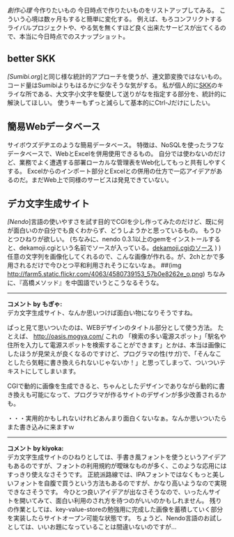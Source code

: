 *創作心理* 今作りたいもの
今日時点で作りたいものをリストアップしてみる。
こういう心境は数ヶ月もすると簡単に変化する。
例えば、もろコンフリクトするライバルプロジェクトや、やる気を無くすほど良く出来たサービスが出てくるので、本当に今日時点でのスナップショット。

## better SKK
*[Sumibi.org*]と同じ様な統計的アプローチを使うが、連文節変換ではないもの。
コード量はSumibiよりもはるかに少なそうな気がする。
私が個人的に[SKK](http://openlab.ring.gr.jp/skk/index-j.html)のキライな所である、大文字小文字を駆使して送りがなを指定する部分を、統計的に解決してほしい。
使うキーもずっと減らして基本的にCtrl-Jだけにしたい。

## 簡易Webデータベース
サイボウズデヂエのような簡易データベース。
特徴は、NoSQLを使ったラフなデータベースで、WebとExcelを併用使用できるもの。
自分では使わないのだけど、業務でよく遭遇する部署ローカルな管理表をWeb化してもっと共有しやすくする。
Excelからのインポート部分とExcelとの併用の仕方で一応アイデアがあるのだ。まだWeb上で同様のサービスは発見できていない。

## デカ文字生成サイト
*[Nendo*]言語の使いやすさを試す目的でCGIを少し作ってみたのだけど、既に何が面白いのか自分でも良くわからず、どうしようかと思っているもの。
もうひとつひねりが欲しい。
(ちなみに、nendo 0.3.1以上のgemをインストールすると、dekamoji.cgiという名前でソースが入っている。[dekamoji.cgiのソース](http://github.com/kiyoka/nendo/blob/master/example/cgi/dekamoji.cgi) )
)
任意の文字列を画像化してくれるので、こんな画像が作れる。が、2chとかで多用されるだけで今ひとつ平和利用されそうにないなぁ。
 ##(img http://farm5.static.flickr.com/4063/4580739153_57b0e8262e_o.png)
 ちなみに、『高橋メソッド』を中国語でいうとこうなるそうな。



---

**コメント by もぎゃ:**  
デカ文字生成サイト、なんか思いつけば面白い物になりそうですね。

ぱっと見て思いついたのは、WEBデザインのタイトル部分として使う方法。
たとえば、 http://oasis.mogya.com/ これの
「検索の多い電源スポット」「駅名や住所を入力して電源スポットを検索することができます」とかは、本当は画像にしたほうが見栄えが良くなるのですけど、プログラマの性(サガ)で、「そんなことしたら気軽に書き換えられないじゃないか！」と思ってしまって、ついついテキストにしてしまいます。

CGIで動的に画像を生成できると、ちゃんとしたデザインでありながら動的に書き換えも可能になって、プログラマが作るサイトのデザインが多少改善されるかも。

・・・実用的かもしれないけれどあんまり面白くないなぁ。なんか思いついたらまた書き込みに来ますｗ



---

**コメント by kiyoka:**  
デカ文字生成サイトのひねりとしては、手書き風フォントを使うというアイデアもあるのですが、フォントの利用規約が曖昧なものが多く、このような応用にはすっきり使えなさそうです。
正統派路線では、IPAフォントではなくもっと美しいフォントを自腹で買うという方法もあるのですが、かなり高いようなので実現できなさそうです。
今ひとつ良いアイデアが出なさそうなので、いったんサイトを開いてみて、面白い利用のされ方を待つのがいいのかもしれません。
残りの作業としては、key-value-storeの勉強用に完成した画像を蓄積していく部分を実装したらサイトオープン可能な状態です。
ちょうど、Nendo言語のお試しとしては、いいお題になっていることは間違いないのですが...

